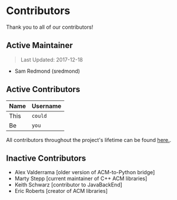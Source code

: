 # Contributors

Thank you to all of our contributors!

## Active Maintainer
> Last Updated: 2017-12-18

- Sam Redmond (sredmond)

## Active Contributors

| Name  | Username  |
| ------------- | ------------- |
| This | `could` |
| Be | `you`  |

All contributors throughout the project's lifetime can be found [here.](https://github.com/sredmond/acmpy/graphs/contributors).

## Inactive Contributors

- Alex Valderrama [older version of ACM-to-Python bridge]
- Marty Stepp [current maintainer of C++ ACM libraries]
- Keith Schwarz [contributor to JavaBackEnd]
- Eric Roberts [creator of ACM libraries]